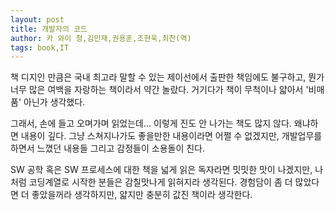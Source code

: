 ```yaml
---
layout: post
title: 개발자의 코드
author: 카 와이 청,김민재,권용훈,조현욱,최찬(역)
tags: book,IT
---
```


책 디지인 만큼은 국내 최고라 말할 수 있는 제이선에서 출판한 책임에도 불구하고, 뭔가 너무 많은 여백을 자랑하는 책이라서 약간 놀랐다. 거기다가 책이 무척이나 얇아서 '비매품' 아닌가 생각했다.

그래서, 손에 들고 오며가며 읽었는데... 이렇게 진도 안 나가는 책도 많지 않다. 왜냐하면 내용이 깊다. 그냥 스쳐지나가도 좋을만한 내용이라면 어쩔 수 없겠지만, 개발업무를 하면서 느꼈던 내용들 그리고 감정들이 소용돌이 친다.

SW 공학 혹은 SW 프로세스에 대한 책을 넓게 읽은 독자라면 밋밋한 맛이 나겠지만, 나처럼 코딩계열로 시작한 분들은 감칠맛나게 읽혀지라 생각된다. 경험담이 좀 더 많았다면 더 좋았을꺼라 생각하지만, 얇지만 충분히 값진 책이라 생각한다.
